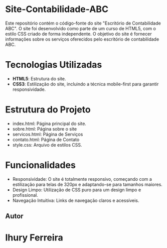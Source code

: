 # Site-Contabilidade-ABC

<p style="text-center">
Este repositório contém o código-fonte do site "Escritório de Contabilidade ABC". O site foi desenvolvido como parte de um curso de HTML5, com o estilo CSS criado de forma independente. O objetivo do site é fornecer informações sobre os serviços oferecidos pelo escritório de contabilidade ABC.</p>

# Tecnologias Utilizadas

+ **HTML5**: Estrutura do site.
+ **CSS3**: Estilização do site, incluindo a técnica mobile-first para garantir responsividade.

# Estrutura do Projeto

+ index.html: Página principal do site.
+ sobre.html: Página sobre o site
+ servicos.html: Página de Serviços
+ contato.html: Página de Contato
+ style.css: Arquivo de estilos CSS.

# Funcionalidades

+ Responsividade: O site é totalmente responsivo, começando com a estilização para telas de 320px e adaptando-se para tamanhos maiores.
+ Design Limpo: Utilização de CSS puro para um design limpo e profissional.
+ Navegação Intuitiva: Links de navegação claros e acessíveis.

## Autor ##
<h1 style="text-center">Ihury Ferreira</h1>
